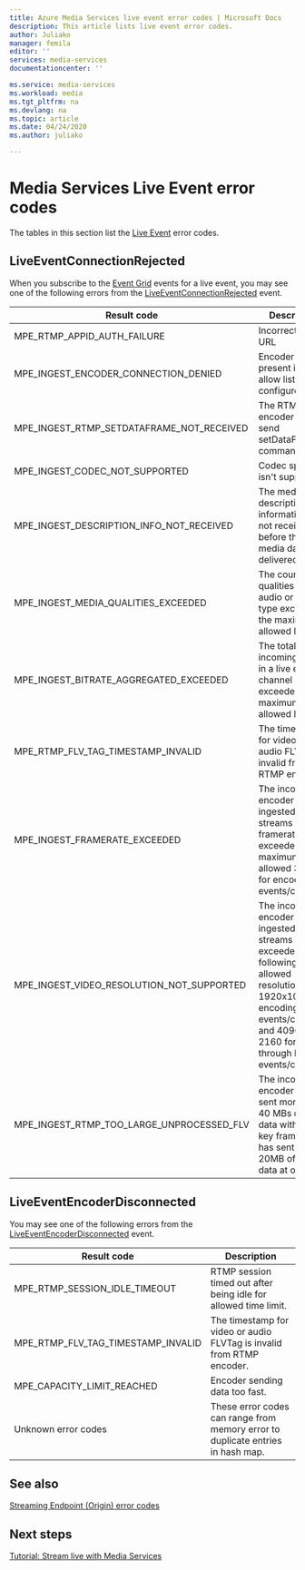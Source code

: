 ```yaml
---
title: Azure Media Services live event error codes | Microsoft Docs
description: This article lists live event error codes.
author: Juliako
manager: femila
editor: ''
services: media-services
documentationcenter: ''

ms.service: media-services
ms.workload: media
ms.tgt_pltfrm: na
ms.devlang: na
ms.topic: article
ms.date: 04/24/2020
ms.author: juliako

---
```


# Media Services Live Event error codes

The tables in this section list the [Live Event](live-events-outputs-concept.md) error codes.

## LiveEventConnectionRejected

When you subscribe to the [Event Grid](https://docs.microsoft.com/azure/event-grid/) events for a live event, you may see one of the following errors from the [LiveEventConnectionRejected](media-services-event-schemas.md#liveeventconnectionrejected)  event.

| Result code | Description |
| ----------- | ----------- |
| MPE_RTMP_APPID_AUTH_FAILURE | Incorrect ingest URL |
| MPE_INGEST_ENCODER_CONNECTION_DENIED | Encoder IP isn't present in IP allow list configured |
| MPE_INGEST_RTMP_SETDATAFRAME_NOT_RECEIVED | The RTMP encoder did not send setDataFrame command. |
| MPE_INGEST_CODEC_NOT_SUPPORTED | Codec specified isn't supported. |
| MPE_INGEST_DESCRIPTION_INFO_NOT_RECEIVED |The media description information was not received before the actual media data was delivered.|
| MPE_INGEST_MEDIA_QUALITIES_EXCEEDED |The count of qualities for audio or video type exceeded the maximum allowed limit.|
| MPE_INGEST_BITRATE_AGGREGATED_EXCEEDED |The total incoming bitrate in a live event or channel service exceeded the maximum allowed limit.|
| MPE_RTMP_FLV_TAG_TIMESTAMP_INVALID | The timestamp for video or audio FLVTag is invalid from RTMP encoder. |
| MPE_INGEST_FRAMERATE_EXCEEDED | The incoming encoder ingested streams with framerates exceeded the maximum allowed 30fps for encoding live events/channels.|
| MPE_INGEST_VIDEO_RESOLUTION_NOT_SUPPORTED | The incoming encoder ingested streams exceeded the following allowed resolutions: 1920x1088 for encoding live events/channels and 4096 x 2160 for pass-through live events/channels.|
| MPE_INGEST_RTMP_TOO_LARGE_UNPROCESSED_FLV|  The incoming encoder has sent more than 40 MBs of video data without any key frames; or has sent over 20MB of audio data at once.|

## LiveEventEncoderDisconnected

You may see one of the following errors from the [LiveEventEncoderDisconnected](media-services-event-schemas.md#liveeventencoderdisconnected) event.

|Result code|Description|
|---|---|
|MPE_RTMP_SESSION_IDLE_TIMEOUT|RTMP session timed out after being idle for allowed time limit.|
|MPE_RTMP_FLV_TAG_TIMESTAMP_INVALID|The timestamp for video or audio FLVTag is invalid from RTMP encoder.|
|MPE_CAPACITY_LIMIT_REACHED|Encoder sending data too fast.|
|Unknown error codes|These error codes can range from memory error to duplicate entries in hash map.|

## See also

[Streaming Endpoint (Origin) error codes](streaming-endpoint-error-codes.md)

## Next steps

[Tutorial: Stream live with Media Services](stream-live-tutorial-with-api.md)
